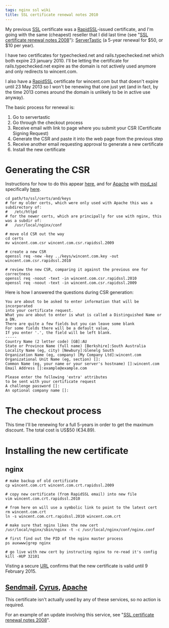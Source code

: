 ```yaml
---
tags: nginx ssl wiki
title: SSL certificate renewal notes 2010
---
```


My previous [SSL](/wiki/SSL) certificate was a [RapidSSL](/wiki/RapidSSL)-issued certificate, and I'm going with the same (cheapest) reseller that I did last time (see "[SSL certificate renewal notes 2008](/wiki/SSL_certificate_renewal_notes_2008)"): [ServerTastic](http://www.servertastic.com/) (a 5-year renewal for $50, or $10 per year).

I have two certificates for typechecked.net and rails.typechecked.net which both expire 23 january 2010. I'll be letting the certificate for rails.typechecked.net expire as the domain is not actively used anymore and only redirects to wincent.com.

I also have a [RapidSSL](/wiki/RapidSSL) certificate for wincent.com but that doesn't expire until 23 May 2013 so I won't be renewing that one just yet (and in fact, by the time 2013 comes around the domain is unlikely to be in active use anyway).

The basic process for renewal is:

1.  Go to servertastic
2.  Go through the checkout process
3.  Receive email with link to page where you submit your CSR (Certificate Signing Request)
4.  Generate the CSR and paste it into the web page from the previous step
5.  Receive another email requesting approval to generate a new certificate
6.  Install the new certificate

# Generating the CSR

Instructions for how to do this appear [here](http://www.rapidssl.com/freessl/freessl-csr.html), and for [Apache](/wiki/Apache) with [mod_ssl](/wiki/mod_ssl) specifically [here](http://www.rapidssl.com/resources/csr/apache_mod_ssl.htm).

    cd path/to/ssl/certs/and/keys
    # for my older certs, which were only used with Apache this was a subdirectory of:
    #   /etc/httpd
    # for the newer certs, which are principally for use with nginx, this was a subdir of:
    #   /usr/local/nginx/conf

    # move old CSR out the way
    cd certs
    mv wincent.com.csr wincent.com.csr.rapidssl.2009

    # create a new CSR
    openssl req -new -key ../keys/wincent.com.key -out wincent.com.csr.rapidssl.2010

    # review the new CSR, comparing it against the previous one for correctness
    openssl req -noout -text -in wincent.com.csr.rapidssl.2010
    openssl req -noout -text -in wincent.com.csr.rapidssl.2009

Here is how I answered the questions during CSR generation:

    You are about to be asked to enter information that will be incorporated
    into your certificate request.
    What you are about to enter is what is called a Distinguished Name or a DN.
    There are quite a few fields but you can leave some blank
    For some fields there will be a default value,
    If you enter '.', the field will be left blank.
    -----
    Country Name (2 letter code) [GB]:AU
    State or Province Name (full name) [Berkshire]:South Australia
    Locality Name (eg, city) [Newbury]:Glenelg South
    Organization Name (eg, company) [My Company Ltd]:wincent.com
    Organizational Unit Name (eg, section) []:
    Common Name (eg, your name or your server's hostname) []:wincent.com
    Email Address []:example@example.com

    Please enter the following 'extra' attributes
    to be sent with your certificate request
    A challenge password []:
    An optional company name []:

# The checkout process

This time I'll be renewing for a full 5-years in order to get the maximum discount. The total cost is US\$50 (€34.89).

# Installing the new certificate

## nginx

    # make backup of old certificate
    cp wincent.com.crt wincent.com.crt.rapidssl.2009

    # copy new certificate (from RapidSSL email) into new file
    vim wincent.com.crt.rapidssl.2010

    # from here on will use a symbolic link to point to the latest cert
    rm wincent.com.crt
    ln -s wincent.com.crt.rapidssl.2010 wincent.com.crt

    # make sure that nginx likes the new cert
    /usr/local/nginx/sbin/nginx -t -c /usr/local/nginx/conf/nginx.conf

    # first find out the PID of the nginx master process
    ps auxwww|grep nginx

    # go live with new cert by instructing nginx to re-read it's config
    kill -HUP 32101

Visting a secure [URL](/wiki/URL) confirms that the new certificate is valid until 9 February 2015.

## [Sendmail](/wiki/Sendmail), [Cyrus](/wiki/Cyrus), [Apache](/wiki/Apache)

This certificate isn't actually used by any of these services, so no action is required.

For an example of an update involving this service, see "[SSL certificate renewal notes 2008](/wiki/SSL_certificate_renewal_notes_2008)".
